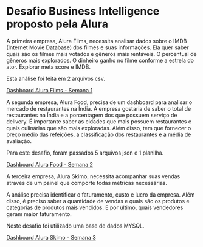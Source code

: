 <h1>Desafio Business Intelligence proposto pela Alura</h1>

A primeira empresa, Alura Films, necessita analisar dados sobre o IMDB (Internet Movie Database) dos filmes e suas informações. Ela quer saber quais são os filmes mais votados e gêneros mais rentáveis. O percentual de gêneros mais explorados. O dinheiro ganho no filme conforme a estrela do ator. Explorar meta score e IMDB.

Esta análise foi feita em 2 arquivos csv.

<a href="https://app.powerbi.com/view?r=eyJrIjoiYjVhNGUyZmEtOWRjYS00NGIzLWI3NDAtNmNjZmFjNTRmMTQ3IiwidCI6IjRlOWJkOTMzLTAyOTgtNDdlOC05MDhkLTVlYTI1MTVlNWY1MiJ9&pageName=ReportSectione24e3b5d2949dc7e6ca3">Dashboard Alura Films - Semana 1</a>

A segunda empresa, Alura Food, precisa de um dashboard para analisar o mercado de restaurantes na Índia. A empresa gostaria de saber o total de restaurantes na Índia e a porcentagem dos que possuem serviço de delivery. É importante saber as cidades que mais possuem restaurantes e quais culinárias que são mais exploradas. Além disso, tem que fornecer o preço médio das refeições, a classificação dos restaurantes e a média de avaliação.

Para este desafio, foram passados 5 arquivos json e 1 planilha.

<a href="https://app.powerbi.com/view?r=eyJrIjoiYjk3Yzc0ZTUtMjRiOC00MGFkLWExNWEtMzI4OWE0Njc2MTkxIiwidCI6IjRlOWJkOTMzLTAyOTgtNDdlOC05MDhkLTVlYTI1MTVlNWY1MiJ9&pageName=ReportSection3f18dc50713276169ec0">Dashboard Alura Food - Semana 2</a>

A terceira empresa, Alura Skimo, necessita acompanhar suas vendas através de um painel que comporte todas métricas necessárias.

A análise precisa identificar o faturamento, custo e lucro da empresa. Além disso, é preciso saber a quantidade de vendas e quais são os produtos e categorias de produtos mais vendidos. E por último, quais vendedores geram maior faturamento.

Neste desafio foi utilizado uma base de dados MYSQL.

<a href="https://app.powerbi.com/view?r=eyJrIjoiZWVkNjEzMzMtODUzOC00NGRkLTlhOWQtZmRjODkxMjA0ZDBmIiwidCI6IjRlOWJkOTMzLTAyOTgtNDdlOC05MDhkLTVlYTI1MTVlNWY1MiJ9">Dashboard Alura Skimo - Semana 3</a>


